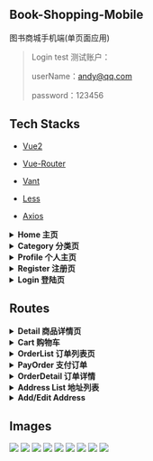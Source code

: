 ## Book-Shopping-Mobile

图书商城手机端(单页面应用)

> Login
> test 测试账户：
>
> userName：andy@qq.com
>
> password：123456

## Tech Stacks

- [Vue2]()

- [Vue-Router]()

- [Vant]()

- [Less]()

- [Axios]()

<details>
<summary><b>Home 主页</b></summary>
...
</details>

<details>
<summary><b>Category 分类页</b></summary>
...
</details>

<details>
<summary><b>Profile 个人主页</b></summary>
...
</details>

<details>
<summary><b>Register 注册页</b></summary>
...
</details>

<details>
<summary><b>Login 登陆页</b></summary>
**test 测试用账户**:

- Email: andy@qq.com
- password: 123456
  </details>

## Routes

<details>
<summary><b>Detail 商品详情页</b></summary>
...
</details>

<details>
<summary><b>Cart 购物车</b></summary>
...
</details>

<details>
<summary><b>OrderList 订单列表页</b></summary>
...
</details>

<details>
<summary><b>PayOrder 支付订单</b></summary>
...
</details>

<details>
<summary><b>OrderDetail 订单详情</b></summary>
...
</details>

<details>
<summary><b>Address List 地址列表</b></summary>
...
</details>

<details>
<summary><b>Add/Edit Address</b></summary>
...
</details>

## Images
![](./public/images/01.png)
![](./public/images/02.png)
![](./public/images/03.png)
![](./public/images/04.png)
![](./public/images/05.png)
![](./public/images/06.png)
![](./public/images/07.png)
![](./public/images/08.png)
![](./public/images/09.png)